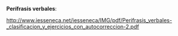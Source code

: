 **Perífrasis verbales**:

<http://www.iesseneca.net/iesseneca/IMG/pdf/Perifrasis_verbales-_clasificacion_y_ejercicios_con_autocorreccion-2.pdf>
